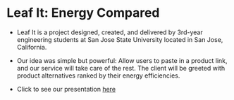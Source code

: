 # Leaf It: Energy Compared
* Leaf It is a project designed, created, and delivered by 3rd-year engineering students at San Jose State University located in San Jose, California.
* Our idea was simple but powerful: Allow users to paste in a product link, and our service will take care of the rest. The client will be greeted with product alternatives ranked by their energy efficiencies.

* Click to see our presentation [here](https://www.youtube.com/watch?v=S8FMqqMpkLI)
